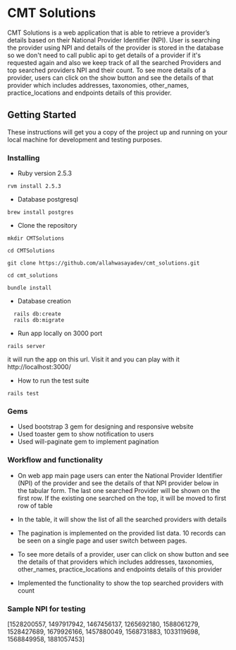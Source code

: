# CMT Solutions

CMT Solutions is a web application that is able to retrieve a provider’s details based on their National Provider Identifier (NPI). User is searching the provider using NPI and details of the provider is stored in the database so we don't need to call public api to get details of a provider if it's requested again and also we keep track of all the searched Providers and top searched providers NPI and their count. To see more details of a provider, users can click on the show button and see the details of that provider which includes addresses, taxonomies, other_names, practice_locations and endpoints details of this provider.


## Getting Started

These instructions will get you a copy of the project up and running on your local machine for development and testing purposes.

### Installing


* Ruby version
 2.5.3

 ```
 rvm install 2.5.3
 ```
* Database
postgresql

```
brew install postgres
```


* Clone the repository


```
mkdir CMTSolutions

cd CMTSolutions

git clone https://github.com/allahwasayadev/cmt_solutions.git

cd cmt_solutions

bundle install
```

* Database creation

```
  rails db:create
  rails db:migrate
```
* Run app locally on 3000 port

```
rails server
```

it will run the app on this url. Visit it and you can play with it
http://localhost:3000/

* How to run the test suite

```
rails test
```

### Gems
- Used bootstrap 3 gem for designing and responsive website
- Used toaster gem to show notification to users
- Used will-paginate gem to implement pagination


### Workflow and functionality
- On web app main page users can enter the National Provider Identifier (NPI) of the provider and see the details of that NPI provider below in the tabular form. The last one searched Provider will be shown on the first row. If the existing one searched on the top, it will be moved to first row of table

- In the table, it will show the list of all the searched providers with details

- The pagination is implemented on the provided list data. 10 records can be seen on a single page and user switch between pages.

- To see more details of a provider, user can click on show button and see the details of that providers which includes addresses, taxonomies, other_names, practice_locations and endpoints details of this provider

- Implemented the functionality to show the top searched providers with count


### Sample NPI for testing

[1528200557, 1497917942, 1467456137, 1265692180, 1588061279, 1528427689, 1679926166, 1457880049, 1568731883, 1033119698, 1568849958, 1881057453]


